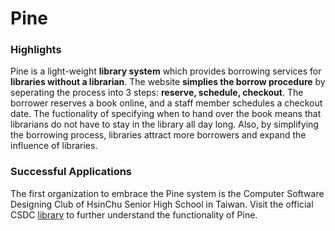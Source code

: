 # Pine

### Highlights
Pine is a light-weight **library system** which provides borrowing services for **libraries without a librarian**.
The website **simplies the borrow procedure** by seperating the process into 3 steps: **reserve, schedule, checkout**.
The borrower reserves a book online, and a staff member schedules a checkout date.
The fuctionality of specifying when to hand over the book means that librarians do not have to stay in the library all day long.
Also, by simplifying the borrowing process, libraries attract more borrowers and expand the influence of libraries.

### Successful Applications
The first organization to embrace the Pine system is the Computer Software Designing Club of HsinChu Senior High School in Taiwan.
Visit the official CSDC [library]('https://pine-lib.herokuapp.com') to further understand the functionality of Pine.
